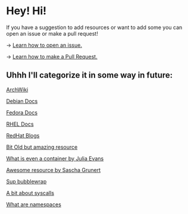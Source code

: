 # Hey! Hi!

If you have a suggestion to add resources or want to add some you can open an issue or make a pull request!

-> [Learn how to open an issue.](https://docs.github.com/en/issues/tracking-your-work-with-issues/creating-an-issue)

-> [Learn how to make a Pull Request.](https://docs.github.com/en/pull-requests/collaborating-with-pull-requests/proposing-changes-to-your-work-with-pull-requests/creating-a-pull-request)

## Uhhh I'll categorize it in some way in future:
[ArchWiki](https://wiki.archlinux.org/)

[Debian Docs](https://www.debian.org/doc/)

[Fedora Docs](https://docs.fedoraproject.org/en-US/docs/)

[RHEL Docs](https://access.redhat.com/documentation/en-us/red_hat_enterprise_linux/9)

[RedHat Blogs](https://www.redhat.com/sysadmin/)

[Bit Old but amazing resource](https://linux.die.net/)

[What is even a container by Julia Evans](https://jvns.ca/blog/2016/10/10/what-even-is-a-container/)

[Awesome resource by Sascha Grunert](https://github.com/saschagrunert/demystifying-containers)

[Sup bubblewrap](https://jvns.ca/blog/2022/06/28/some-notes-on-bubblewrap/)

[A bit about syscalls](https://www.youtube.com/watch?v=fLS99zJDHOc)

[What are namespaces](https://www.youtube.com/watch?v=-YnMr1lj4Z8)
